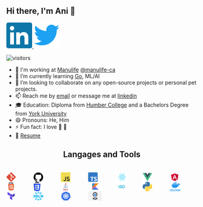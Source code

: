 ## Hi there, I'm Ani 👋

<div class='sm_icons'>
  <a href="https://www.linkedin.com/in/aniaggarwal/">
    <img src="./ico/linkedin.svg" alt="Linkedin" />
  </a>
  <a href="https://twitter.com/ani171997">
    <img src="./ico/twitter.svg" alt="Twitter" />
  </a>
</div>

![visitors](https://visitor-badge.glitch.me/badge?page_id=ani1797.ani1797)
<br />

- 🔭 I'm working at [Manulife](https://www.manulife.ca) [@manulife-ca](https://github.com/manulife-ca)
- 🌱 I’m currently learning [Go](https://golang.org/), ML/AI
- 👯 I’m looking to collaborate on any open-source projects or personal pet projects.
- 📫 Reach me by [email](mailto://ani.aggarwal@mail.utoronto.ca) or message me at [linkedin](https://www.linkedin.com/in/aniaggarwal/)
- 🎓 Education: Diploma from [Humber College](https://humber.ca/) and a Bachelors Degree from [York University](https://www.yorku.ca/)
- 😄 Pronouns: He, Him
- ⚡ Fun fact: I love 🔧 🍕
- 📝 [Resume](#)


<h2 align="center">Langages and Tools</h2>
<br />

<div style="display: grid; grid-template-columns: repeat(7, 1fr)">
  <img src="./png/git.png" alt="Git" height="25px" />
  <img src="./png/github.png" alt="GitHub" height="25px" />
  <img src="./png/js.png" alt="Javascript" height="25px" />
  <img src="./png/ts.png" alt="Typescript" height="25px" />
  <img src="./png/react.png" alt="React JS" height="25px" />
  <img src="./png/vue.png" alt="Vue JS" height="25px" />
  <img src="./png/angular.png" alt="Angular" height="25px" />
  <img src="./png/html5.png" alt="HTML 5" height="25px" />
  <img src="./png/css3.png" alt="CSS 3" height="25px" />
  <img src="./png/java.png" alt="Java" height="25px" />
  <img src="./png/kotlin.png" alt="Kotlin" height="25px" />
  <img src="./png/go.png" alt="Go" height="25px" />
  <img src="./png/python.png" alt="Python" height="25px" />
  <img src="./png/docker.png" alt="Docker" height="25px" />
  <img src="./png/terraform.png" alt="Terraform" height="25px" />
  <img src="./png/helm.png" alt="Helm" height="25px" />
  <img src="./png/kubernetes.png" alt="Kubernetes" height="25px" />
  <img src="./png/cloudfoundry.png" alt="Cloud Foundry" height="25px" />
</div>


<br />
<!-- <img src="https://github-readme-stats.vercel.app/api?username=ani1797&show_icons=true&theme=nord" alt="ani1797" /> -->

